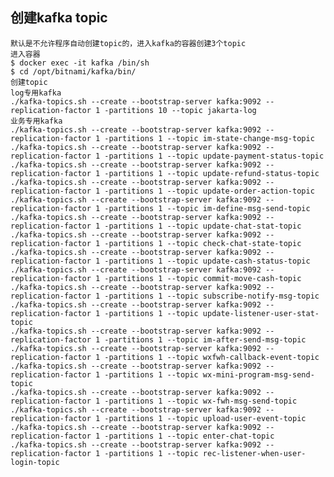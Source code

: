 ## 创建kafka topic
    默认是不允许程序自动创建topic的，进入kafka的容器创建3个topic
    进入容器
    $ docker exec -it kafka /bin/sh
    $ cd /opt/bitnami/kafka/bin/
    创建topic
    log专用kafka
    ./kafka-topics.sh --create --bootstrap-server kafka:9092 --replication-factor 1 -partitions 10 --topic jakarta-log
    业务专用kafka
    ./kafka-topics.sh --create --bootstrap-server kafka:9092 --replication-factor 1 -partitions 1 --topic im-state-change-msg-topic
    ./kafka-topics.sh --create --bootstrap-server kafka:9092 --replication-factor 1 -partitions 1 --topic update-payment-status-topic 
    ./kafka-topics.sh --create --bootstrap-server kafka:9092 --replication-factor 1 -partitions 1 --topic update-refund-status-topic
    ./kafka-topics.sh --create --bootstrap-server kafka:9092 --replication-factor 1 -partitions 1 --topic update-order-action-topic 
    ./kafka-topics.sh --create --bootstrap-server kafka:9092 --replication-factor 1 -partitions 1 --topic im-define-msg-send-topic 
    ./kafka-topics.sh --create --bootstrap-server kafka:9092 --replication-factor 1 -partitions 1 --topic update-chat-stat-topic
    ./kafka-topics.sh --create --bootstrap-server kafka:9092 --replication-factor 1 -partitions 1 --topic check-chat-state-topic
    ./kafka-topics.sh --create --bootstrap-server kafka:9092 --replication-factor 1 -partitions 1 --topic update-cash-status-topic
    ./kafka-topics.sh --create --bootstrap-server kafka:9092 --replication-factor 1 -partitions 1 --topic commit-move-cash-topic
    ./kafka-topics.sh --create --bootstrap-server kafka:9092 --replication-factor 1 -partitions 1 --topic subscribe-notify-msg-topic
    ./kafka-topics.sh --create --bootstrap-server kafka:9092 --replication-factor 1 -partitions 1 --topic update-listener-user-stat-topic
    ./kafka-topics.sh --create --bootstrap-server kafka:9092 --replication-factor 1 -partitions 1 --topic im-after-send-msg-topic
    ./kafka-topics.sh --create --bootstrap-server kafka:9092 --replication-factor 1 -partitions 1 --topic wxfwh-callback-event-topic
    ./kafka-topics.sh --create --bootstrap-server kafka:9092 --replication-factor 1 -partitions 1 --topic wx-mini-program-msg-send-topic
    ./kafka-topics.sh --create --bootstrap-server kafka:9092 --replication-factor 1 -partitions 1 --topic wx-fwh-msg-send-topic
    ./kafka-topics.sh --create --bootstrap-server kafka:9092 --replication-factor 1 -partitions 1 --topic upload-user-event-topic
    ./kafka-topics.sh --create --bootstrap-server kafka:9092 --replication-factor 1 -partitions 1 --topic enter-chat-topic
    ./kafka-topics.sh --create --bootstrap-server kafka:9092 --replication-factor 1 -partitions 1 --topic rec-listener-when-user-login-topic